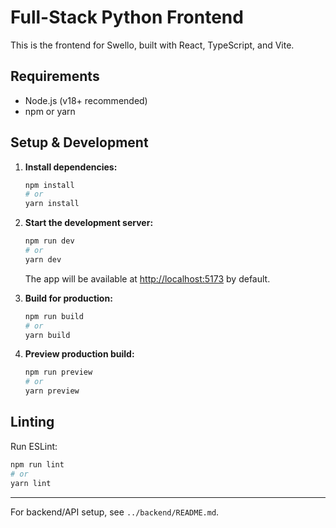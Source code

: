 # Full-Stack Python Frontend

This is the frontend for Swello, built with React, TypeScript, and Vite.

## Requirements
- Node.js (v18+ recommended)
- npm or yarn

## Setup & Development

1. **Install dependencies:**
   ```sh
   npm install
   # or
   yarn install
   ```

2. **Start the development server:**
   ```sh
   npm run dev
   # or
   yarn dev
   ```
   The app will be available at [http://localhost:5173](http://localhost:5173) by default.

3. **Build for production:**
   ```sh
   npm run build
   # or
   yarn build
   ```

4. **Preview production build:**
   ```sh
   npm run preview
   # or
   yarn preview
   ```

## Linting
Run ESLint:
```sh
npm run lint
# or
yarn lint
```

---

For backend/API setup, see `../backend/README.md`.
